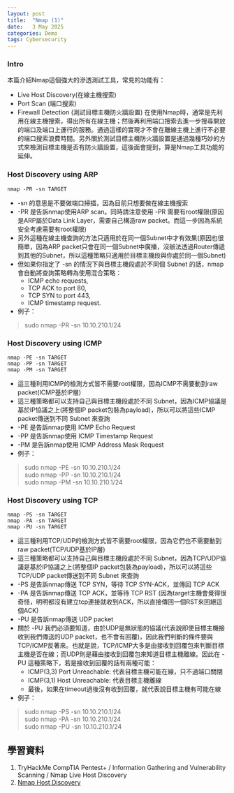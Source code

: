 ```yaml
---
layout: post
title:  "Nmap (1)"
date:   3 May 2025
categories: Demo
tags: Cybersecurity
---
```

<html>
<body>
<div markdown="block" style="margin-top: 10px">
    
### Intro
本篇介紹Nmap這個強大的滲透測試工具，常見的功能有：  
- Live Host Discovery(在線主機搜索)
- Port Scan (端口搜索)
- Firewall Detection (測試目標主機防火牆設置)
在使用Nmap時，通常是先利用在線主機搜索，得出所有在線主機；然後再利用端口搜索去進一步搜尋開放的端口及端口上運行的服務。通過這樣的實現才不會在離線主機上進行不必要的端口搜索浪費時間。另外關於測試目標主機防火牆設置是通過幾種巧妙的方式來檢測目標主機是否有防火牆設置，這後面會提到，算是Nmap工具功能的延伸。  
  
### Host Discovery using ARP
```
nmap -PR -sn TARGET
```  
- -sn 的意思是不要做端口掃描，因為目前只想要做在線主機搜索
- -PR 是告訴nmap使用ARP scan。同時請注意使用 -PR 需要有root權限(原因是ARP屬於Data Link Layer，需要自己構造raw packet。而這一步因為系統安全考慮需要有root權限)
- 另外這種在線主機查詢的方法只適用於在同一個Subnet中才有效果(原因也很簡單，因為ARP packet只會在同一個Subnet中廣播，沒辦法透過Router傳遞到其他的Subnet，所以這種策略只適用於目標主機段與你處於同一個Subnet)
- 但如果你指定了 -sn 的情況下與目標主機段處於不同個 Subnet 的話，nmap 會自動將查詢策略轉為使用混合策略：
    - ICMP echo requests, 
    - TCP ACK to port 80,
    - TCP SYN to port 443, 
    - ICMP timestamp request.
- 例子：
> sudo nmap -PR -sn 10.10.210.1/24  

### Host Discovery using ICMP
```
nmap -PE -sn TARGET
nmap -PP -sn TARGET
nmap -PM -sn TARGET
```
- 這三種利用ICMP的檢測方式皆不需要root權限，因為ICMP不需要動到raw packet(ICMP基於IP層)
- 這三種策略都可以支持自己與目標主機段處於不同 Subnet，因為ICMP協議是基於IP協議之上(將整個IP packet包裝為payload)，所以可以將這些ICMP packet傳送到不同 Subnet 來查詢
- -PE 是告訴nmap使用 ICMP Echo Request
- -PP 是告訴nmap使用 ICMP Timestamp Request
- -PM 是告訴nmap使用 ICMP Address Mask Request  
- 例子：
> sudo nmap -PE -sn 10.10.210.1/24  
> sudo nmap -PP -sn 10.10.210.1/24  
> sudo nmap -PM -sn 10.10.210.1/24  
  
### Host Discovery using TCP
```
nmap -PS -sn TARGET
nmap -PA -sn TARGET
nmap -PU -sn TARGET
```
- 這三種利用TCP/UDP的檢測方式皆不需要root權限，因為它們也不需要動到raw packet(TCP/UDP基於IP層)
- 這三種策略都可以支持自己與目標主機段處於不同 Subnet，因為TCP/UDP協議是基於IP協議之上(將整個IP packet包裝為payload)，所以可以將這些TCP/UDP packet傳送到不同 Subnet 來查詢
- -PS 是告訴nmap傳送 TCP SYN，等待 TCP SYN-ACK，並傳回 TCP ACK
- -PA 是告訴nmap傳送 TCP ACK，並等待 TCP RST (因為target主機會覺得很奇怪，明明都沒有建立tcp連接就收到ACK，所以直接傳回一個RST來回絕這個ACK)
- -PU 是告訴nmap傳送 UDP packet
- 關於 -PU 我們必須要知道，由於UDP是無狀態的協議(代表說即使目標主機接收到我們傳送的UDP packet，也不會有回覆)，因此我們判斷的條件要與TCP/ICMP反著來。也就是說，TCP/ICMP大多是由接收到回覆包來判斷目標主機是否在線；而UDP則是藉由接收到回覆包來知道目標主機離線。因此在 -PU 這種策略下，若是接收到回覆的話有兩種可能：
    - ICMP(3,3) Port Unreachable: 代表目標主機可能在線，只不過端口關閉
    - ICMP(3,1) Host Unreachable: 代表目標主機離線
    - 最後，如果在timeout過後沒有收到回覆，就代表說目標主機有可能在線
- 例子：
> sudo nmap -PS -sn 10.10.210.1/24  
> sudo nmap -PA -sn 10.10.210.1/24  
> sudo nmap -PU -sn 10.10.210.1/24  


## 學習資料
1. TryHackMe CompTIA Pentest+ / Information Gathering and Vulnerability Scanning / 
Nmap Live Host Discovery
2. [Nmap Host Discovery](https://nmap.org/book/host-discovery.html) 

</div>
</body>
</html>
